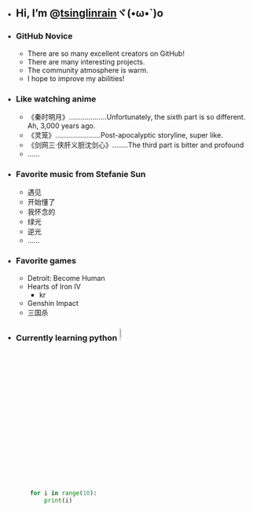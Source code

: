 - ## Hi, I’m @[tsinglinrain](https://github.com/tsinglinrain/tsinglinrain/)ヾ(•ω•`)o
- ### GitHub Novice
  - There are so many excellent creators on GitHub!
  - There are many interesting projects.
  - The community atmosphere is warm.
  - I hope to improve my abilities!
- ### Like watching anime
  - 《秦时明月》...................Unfortunately, the sixth part is so different. Ah, 3,000 years ago.
  - 《灵笼》.......................Post-apocalyptic storyline, super like.
  - 《剑网三·侠肝义胆沈剑心》........The third part is bitter and profound
  - ......
- ### Favorite music from Stefanie Sun
  - 遇见
  - 开始懂了
  - 我怀念的
  - 绿光
  - 逆光
  - ......
- ### Favorite games
  - Detroit: Become Human
  - Hearts of Iron IV
    - kr
  - Genshin Impact
  - 三国杀
- ###  Currently learning python <code><img width="8%" src="https://www.vectorlogo.zone/logos/python/python-ar21.svg"></code>
  ``` python
      for i in range(10):
          print(i)
    ```

<!---
tsinglinrain/tsinglinrain is a ✨ special ✨ repository because its `README.md` (this file) appears on your GitHub profile.
You can click the Preview link to take a look at your changes.
--->

